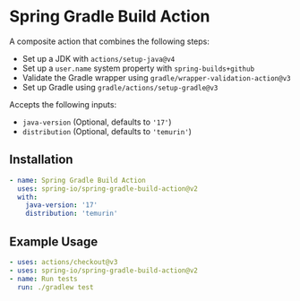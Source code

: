 # Spring Gradle Build Action

A composite action that combines the following steps:

* Set up a JDK with `actions/setup-java@v4`
* Set up a `user.name` system property with `spring-builds+github`
* Validate the Gradle wrapper using `gradle/wrapper-validation-action@v3`
* Set up Gradle using `gradle/actions/setup-gradle@v3`

Accepts the following inputs:

* `java-version` (Optional, defaults to `'17'`)
* `distribution` (Optional, defaults to `'temurin'`)

## Installation

```yaml
- name: Spring Gradle Build Action
  uses: spring-io/spring-gradle-build-action@v2
  with:
    java-version: '17'
    distribution: 'temurin'
```

## Example Usage

```yaml
- uses: actions/checkout@v3
- uses: spring-io/spring-gradle-build-action@v2
- name: Run tests
  run: ./gradlew test
```
